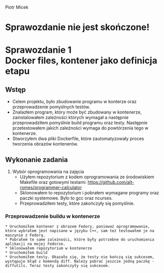 Piotr Micek
# Sprawozdanie nie jest skończone!
# Sprawozdanie 1 <br> Docker files, kontener jako definicja etapu

## Wstęp
* Celem projektu, było zbudowanie programu w konterze oraz przeprowadzenie pomyślnych testów. 
* Znalazłem program, który może być zbudowany w kontenerze, zainstalowałem zależności których wymagał a następnie przeprowadziłem pomyślnie build programu oraz testy. Następnie przetestowałem jakich zależności wymaga do powtórzenia tego w kontenerze.
* Stworzyłem dwa pliki Dockerfile, które zautomatyzowały proces tworzenia obrazów kontenerów.

## Wykonanie zadania
1. Wybór oprogramowania na zajęcia
    * Użyłem repozytorium z kodem oprogramowania ze środowiskiem Makefile oraz gotowymi testami: https://github.com/alt-romes/programmer-calculator
    * Sklonowałem to repozytorium i pobrałem wymagane programy oraz paczki systemowe. Było to gcc oraz ncurses.
    * Przeprowadziłem testy, które zakończyły się pomyślnie.
### Przeprowadzenie buildu w kontenerze
    * Uruchomiłem kontener z obrazem Fedory, ponieważ oprogramowanie, które wybrałem jest napisane w języku C++, sam też testowałem je na maszynie z Fedorą.
    * Pobrałem te same zależności, które były potrzebne do uruchomienia aplikacji na mojej Fedorze.
    * Sklonowałem repozytorium w kontenerze
    * Uruchomiłem build
    * Uruchomiłem testy. Okazało się, że testy nie kończą się sukcesem, występuje błąd z komendą diff. Należy pobrać jeszcze jedną paczkę - diffutils. Teraz testy zakończyły się sukcesem.


